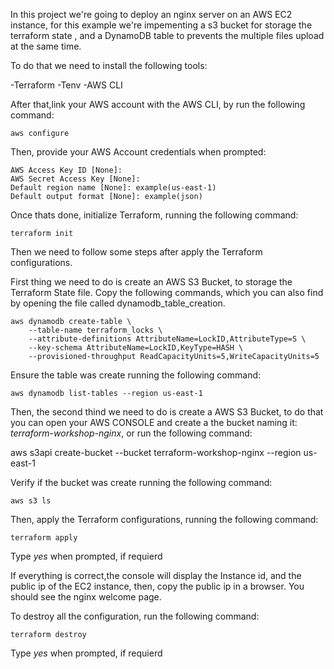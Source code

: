 In this project we're going to deploy an nginx server on an AWS EC2 instance, for this example we're impementing a s3 bucket for storage the terraform state , and a DynamoDB table to prevents the multiple files upload at the same time.

To do that we need to install the following tools:

-Terraform
-Tenv
-AWS CLI

After that,link your AWS account with the AWS CLI, by run the following command:

    aws configure
    
Then, provide your AWS Account credentials when prompted: 

    AWS Access Key ID [None]: 
    AWS Secret Access Key [None]: 
    Default region name [None]: example(us-east-1)
    Default output format [None]: example(json)

Once thats done, initialize  Terraform, running the following command:

    terraform init
 
Then we need to follow some steps after apply the Terraform configurations.

First thing we need to do is create an AWS S3 Bucket, to storage the Terraform State file. Copy the following commands, which you can also find by opening the file called dynamodb_table_creation.

    aws dynamodb create-table \
        --table-name terraform_locks \
        --attribute-definitions AttributeName=LockID,AttributeType=S \
        --key-schema AttributeName=LockID,KeyType=HASH \
        --provisioned-throughput ReadCapacityUnits=5,WriteCapacityUnits=5

Ensure the table was create running the following command:

    aws dynamodb list-tables --region us-east-1
    
Then, the second thind we need to do is create a AWS S3 Bucket, to do that you can open your AWS CONSOLE and create a the bucket naming it: *terraform-workshop-nginx*, or run the following command:

aws s3api create-bucket --bucket terraform-workshop-nginx --region us-east-1

Verify if the bucket was create running the following command:

    aws s3 ls
    
Then, apply the Terraform configurations, running the following command:

    terraform apply
    
Type *yes* when prompted, if requierd
    
If everything is correct,the console will display the Instance id, and the public ip of the EC2 instance, then, copy the public ip in a browser. You should see the nginx welcome page.

To destroy all the configuration, run the following command:

    terraform destroy
    
Type *yes* when prompted, if requierd